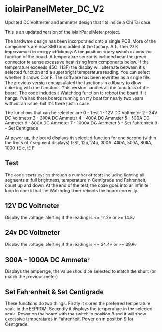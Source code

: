# iolairPanelMeter_DC_V2
Updated DC Voltmeter and ammeter design that fits inside a Chi Tai case
 
This is an updated version of the iolairPanelMeter project.

The hardware design has been incorporated onto a single PCB.
More of the components are now SMD and added at the factory.
A further 28% improvement in energy efficiency.
A ten position rotary switch selects the function of the board.
A temperature sensor is included near the green connector to sense excessive heat rising from components below. If the temperature exceeds 45C (113F) the display will alternate between it's selected function and a superbright temperature reading. You can select whether it shows C or F.
The software has been rewritten as a single file. The previous version encapsulated the functions in a library to allow tinkering with the functions. This version handles all the functions of the board.
The code includes a Watchdog function to reboot the board if it hangs. I've had three boards running on my boat for nearly two years without an issue, but it's there just in case.

The functions that can be selected are
0 - Test
1 - 12V DC Voltmeter
2 - 24V DC Voltmeter
3 - 300A DC Ammeter
4 - 400A DC Ammeter
5 - 500A DC Ammeter
6 - 800A DC Ammeter
7 - 1000A DC Ammeter
8 - Set Fahrenheit
9 - Set Centigrade

At power up, the board displays its selected function for one second (within the limits of 7 segment displays)
tESt, 12u, 24u, 300A, 400A, 500A, 800A, 1000, tE c, tE F

## Test
The code starts cycles through a number of tests including lighting all segments at full brightness, temperature in Centigrade and Fahrenheit, count up and down. At the end of the test, the code goes into an infinite loop to check that the Watchdog timer reboots the board correctly.

## 12V DC Voltmeter
Display the voltage, alerting if the reading is <= 12.2v or >= 14.8v 

## 24v DC Voltmeter
Display the voltage, alerting if the reading is <= 24.4v or >= 29.6v 

## 300A - 1000A DC Ammeter
Displays the amperage, the value should be selected to match the shunt (or match the previous meter)

## Set Fahrenheit & Set Centigrade
These functions do two things. Firstly it stores the preferred temperature scale in the EEPROM. Secondly it displays the temperature in the selected scale. Power on the board with the switch in position 8 and it will show excessive temperatures in Fahrenheit. Power on in position 9 for Centigrade.


